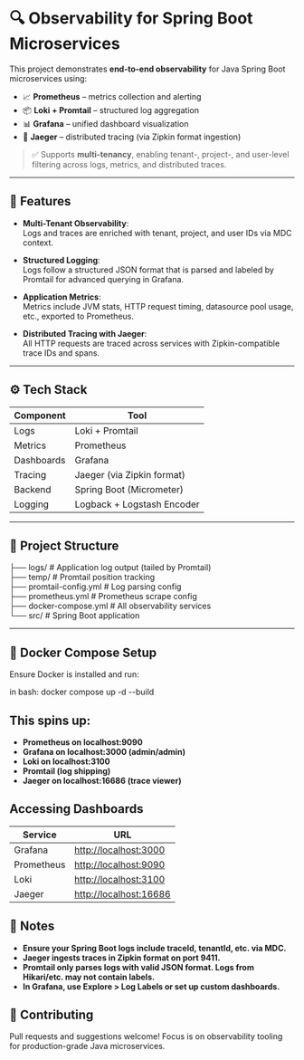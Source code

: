 ﻿# 🔍 Observability for Spring Boot Microservices

This project demonstrates **end-to-end observability** for Java Spring Boot microservices using:

- 📈 **Prometheus** – metrics collection and alerting
- 📦 **Loki + Promtail** – structured log aggregation
- 📊 **Grafana** – unified dashboard visualization
- 🔎 **Jaeger** – distributed tracing (via Zipkin format ingestion)

> ✅ Supports **multi-tenancy**, enabling tenant-, project-, and user-level filtering across logs, metrics, and distributed traces.

---

## 🧩 Features

- **Multi-Tenant Observability**:  
  Logs and traces are enriched with tenant, project, and user IDs via MDC context.

- **Structured Logging**:  
  Logs follow a structured JSON format that is parsed and labeled by Promtail for advanced querying in Grafana.

- **Application Metrics**:  
  Metrics include JVM stats, HTTP request timing, datasource pool usage, etc., exported to Prometheus.

- **Distributed Tracing with Jaeger**:  
  All HTTP requests are traced across services with Zipkin-compatible trace IDs and spans.

---

## ⚙️ Tech Stack

| Component  | Tool                      |
|------------|---------------------------|
| Logs       | Loki + Promtail           |
| Metrics    | Prometheus                |
| Dashboards | Grafana                   |
| Tracing    | Jaeger (via Zipkin format)|
| Backend    | Spring Boot (Micrometer)  |
| Logging    | Logback + Logstash Encoder|

---

## 📂 Project Structure

├── logs/ # Application log output (tailed by Promtail) <br />
├── temp/ # Promtail position tracking <br />
├── promtail-config.yml # Log parsing config <br />
├── prometheus.yml # Prometheus scrape config <br />
├── docker-compose.yml # All observability services <br />
└── src/ # Spring Boot application <br />


---

## 🐳 Docker Compose Setup

Ensure Docker is installed and run:

in bash:
docker compose up -d --build

## This spins up:
- **Prometheus on localhost:9090**
- **Grafana on localhost:3000 (admin/admin)**
- **Loki on localhost:3100**
- **Promtail (log shipping)**
- **Jaeger on localhost:16686 (trace viewer)**

## Accessing Dashboards

| Service    | URL                                              |
| ---------- | ------------------------------------------------ |
| Grafana    | [http://localhost:3000](http://localhost:3000)   |
| Prometheus | [http://localhost:9090](http://localhost:9090)   |
| Loki       | [http://localhost:3100](http://localhost:3100)   |
| Jaeger     | [http://localhost:16686](http://localhost:16686) |

## 📌 Notes

- **Ensure your Spring Boot logs include traceId, tenantId, etc. via MDC.**
- **Jaeger ingests traces in Zipkin format on port 9411.**
- **Promtail only parses logs with valid JSON format. Logs from Hikari/etc. may not contain labels.**
- **In Grafana, use Explore > Log Labels or set up custom dashboards.**

## 🤝 Contributing
Pull requests and suggestions welcome! Focus is on observability tooling for production-grade Java microservices.
